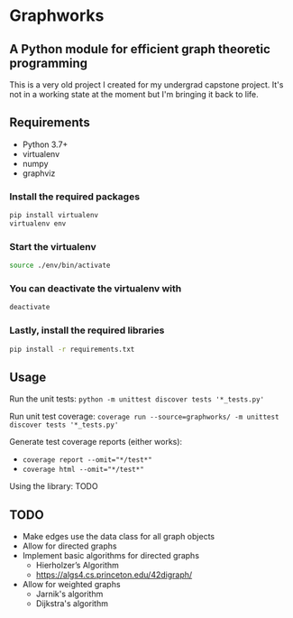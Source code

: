 # Graphworks

## A Python module for efficient graph theoretic programming

This is a very old project I created for my undergrad capstone project. 
It's not in a working state at the moment but I'm bringing it back to life.

## Requirements

* Python 3.7+
* virtualenv
* numpy
* graphviz

### Install the required packages

```sh
pip install virtualenv
virtualenv env
```

### Start the virtualenv

```sh
source ./env/bin/activate
```

### You can deactivate the virtualenv with

```sh
deactivate
```

### Lastly, install the required libraries

```sh
pip install -r requirements.txt
```

## Usage

Run the unit tests: `python -m unittest discover tests '*_tests.py'`

Run unit test coverage: `coverage run --source=graphworks/ -m unittest discover tests '*_tests.py'`

Generate test coverage reports (either works): 

* `coverage report --omit="*/test*"` 
* `coverage html --omit="*/test*"` 

Using the library: TODO

## TODO

* Make edges use the data class for all graph objects
* Allow for directed graphs
* Implement basic algorithms for directed graphs
  * Hierholzer’s Algorithm
  * <https://algs4.cs.princeton.edu/42digraph/>
* Allow for weighted graphs
  * Jarnik's algorithm
  * Dijkstra's algorithm

